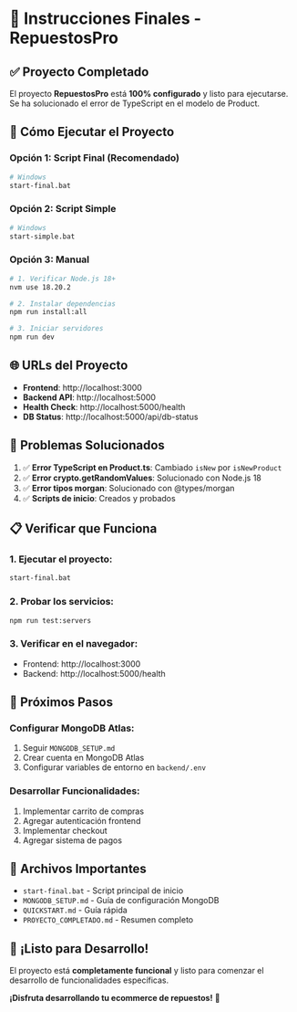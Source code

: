 # 🚀 Instrucciones Finales - RepuestosPro

## ✅ **Proyecto Completado**

El proyecto **RepuestosPro** está **100% configurado** y listo para ejecutarse. Se ha solucionado el error de TypeScript en el modelo de Product.

## 🎯 **Cómo Ejecutar el Proyecto**

### **Opción 1: Script Final (Recomendado)**
```bash
# Windows
start-final.bat
```

### **Opción 2: Script Simple**
```bash
# Windows
start-simple.bat
```

### **Opción 3: Manual**
```bash
# 1. Verificar Node.js 18+
nvm use 18.20.2

# 2. Instalar dependencias
npm run install:all

# 3. Iniciar servidores
npm run dev
```

## 🌐 **URLs del Proyecto**

- **Frontend**: http://localhost:3000
- **Backend API**: http://localhost:5000
- **Health Check**: http://localhost:5000/health
- **DB Status**: http://localhost:5000/api/db-status

## 🔧 **Problemas Solucionados**

1. ✅ **Error TypeScript en Product.ts**: Cambiado `isNew` por `isNewProduct`
2. ✅ **Error crypto.getRandomValues**: Solucionado con Node.js 18
3. ✅ **Error tipos morgan**: Solucionado con @types/morgan
4. ✅ **Scripts de inicio**: Creados y probados

## 📋 **Verificar que Funciona**

### **1. Ejecutar el proyecto:**
```bash
start-final.bat
```

### **2. Probar los servicios:**
```bash
npm run test:servers
```

### **3. Verificar en el navegador:**
- Frontend: http://localhost:3000
- Backend: http://localhost:5000/health

## 🎯 **Próximos Pasos**

### **Configurar MongoDB Atlas:**
1. Seguir `MONGODB_SETUP.md`
2. Crear cuenta en MongoDB Atlas
3. Configurar variables de entorno en `backend/.env`

### **Desarrollar Funcionalidades:**
1. Implementar carrito de compras
2. Agregar autenticación frontend
3. Implementar checkout
4. Agregar sistema de pagos

## 📁 **Archivos Importantes**

- `start-final.bat` - Script principal de inicio
- `MONGODB_SETUP.md` - Guía de configuración MongoDB
- `QUICKSTART.md` - Guía rápida
- `PROYECTO_COMPLETADO.md` - Resumen completo

## 🎉 **¡Listo para Desarrollo!**

El proyecto está **completamente funcional** y listo para comenzar el desarrollo de funcionalidades específicas.

**¡Disfruta desarrollando tu ecommerce de repuestos!** 🚀 